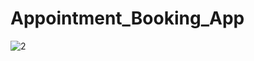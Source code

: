 # Appointment_Booking_App


![2](https://user-images.githubusercontent.com/92212693/182024208-4ca39e8d-6507-44a8-9f77-70b3a0de5fb2.jpg)

